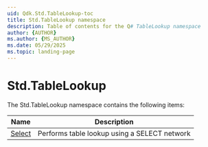 ```yaml
---
uid: Qdk.Std.TableLookup-toc
title: Std.TableLookup namespace
description: Table of contents for the Q# TableLookup namespace
author: {AUTHOR}
ms.author: {MS_AUTHOR}
ms.date: 05/29/2025
ms.topic: landing-page
---
```


# Std.TableLookup

The Std.TableLookup namespace contains the following items:

| Name | Description |
|------|-------------|
| [Select](xref:Qdk.Std.TableLookup.Select) | Performs table lookup using a SELECT network |
